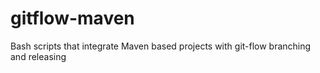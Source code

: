 gitflow-maven
=============

Bash scripts that integrate Maven based projects with git-flow branching and releasing